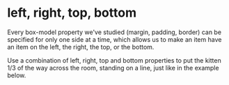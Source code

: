 # left, right, top, bottom

Every box-model property we've studied (margin, padding, border)
can be specified for only one side at a time, which allows us
to make an item have an item on the left, the right, the top,
or the bottom.

Use a combination of left, right, top and bottom properties to
put the kitten 1/3 of the way across the room, standing on a 
line, just like in the example below.